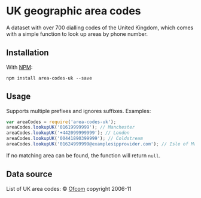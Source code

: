 # UK geographic area codes

A dataset with over 700 dialling codes of the United Kingdom, which comes
with a simple function to look up areas by phone number.

## Installation

With [NPM](https://www.npmjs.com/package/area-codes-uk):

```
npm install area-codes-uk --save
```

## Usage

Supports multiple prefixes and ignores suffixes. Examples:

```javascript
var areaCodes = require('area-codes-uk');
areaCodes.lookupUK('01619999999'); // Manchester
areaCodes.lookupUK('+442099999999'); // London
areaCodes.lookupUK('00441890399999'); // Coldstream
areaCodes.lookupUK('01624999999@examplesipprovider.com'); // Isle of Man
```

If no matching area can be found, the function will return `null`.

## Data source

List of UK area codes: © [Ofcom](http://consumers.ofcom.org.uk/phone/numbering/telephone-area-codes-tool/) copyright 2006-11
